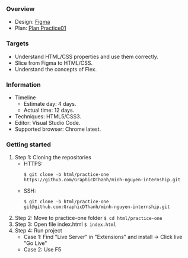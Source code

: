 ### Overview

- Design: [Figma](https://www.figma.com/file/WjBjJdJtwQHxaDF2ryrGH1/%5Btraining%5D-Practice-two?node-id=0%3A1)
- Plan: [Plan Practice01](https://docs.google.com/document/d/14yowAemojw5PxR3r0YuyGkuCyOvLqwqpDfQDHNiuQvI/edit)

### Targets

- Understand HTML/CSS properties and use them correctly.
- Slice from Figma to HTML/CSS.
- Understand the concepts of Flex.

### Information

- Timeline
  - Estimate day: 4 days.
  - Actual time: 12 days.
- Techniques: HTML5/CSS3.
- Editor: Visual Studio Code.
- Supported browser: Chrome latest.

### Getting started

1. Step 1: Cloning the repositories
    - HTTPS: 
      ```
      $ git clone -b html/practice-one https://github.com/GraphicDThanh/minh-nguyen-internship.git
      ```
    - SSH: 
      ```
      $ git clone -b html/practice-one git@github.com:GraphicDThanh/minh-nguyen-internship.git
      ```
2. Step 2: Move to practice-one folder `$ cd html/practice-one`
3. Step 3: Open file index.html `$ index.html`
4. Step 4: Run project
    - Case 1: Find "Live Server" in "Extensions" and install -> Click live "Go Live"
    - Case 2: Use F5
